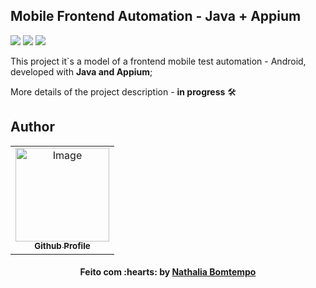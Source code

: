 ## Mobile Frontend Automation - Java + Appium


<img src="https://img.shields.io/badge/Java-ED8B00?style=for-the-badge&logo=java&logoColor=white" target="_blank"></a>
<img src="https://img.shields.io/badge/Appium-7d4ea6?style=for-the-badge" target="_blank"></a>
<img src="https://img.shields.io/badge/Android-3DDC84?style=for-the-badge&logo=android&logoColor=white" target="_blank"></a>

This project it`s a model of a frontend mobile test automation - Android, developed with **Java and Appium**;

More details of the project description - **in progress** :hammer_and_wrench:

## Author
<table align="center">
    <tr>
        <td align="center">
            <a href="https://github.com/NathaliaBomtemp">
               <img src="https://user-images.githubusercontent.com/70415844/158703092-49a4ca70-a69c-45fb-8fba-886324e8e831.png" width="150px;" alt="Image" />
                <br />
                <sub><b>Github Profile</b></sub>
            </a>
        </td>    
    </tr>
</table>
<h4 align="center">
   Feito com :hearts: by  <a href="https://www.linkedin.com/in/nathalia-bomtempo/" target="_blank"> Nathalia Bomtempo </a>
</h4>

